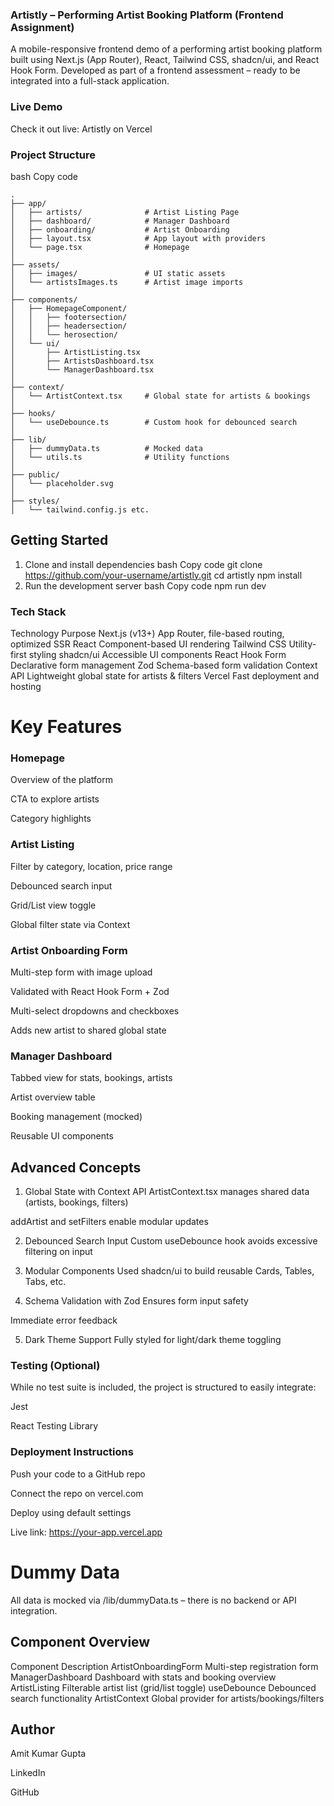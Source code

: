 ### Artistly – Performing Artist Booking Platform (Frontend Assignment)
A mobile-responsive frontend demo of a performing artist booking platform built using Next.js (App Router), React, Tailwind CSS, shadcn/ui, and React Hook Form.
Developed as part of a frontend assessment – ready to be integrated into a full-stack application.

### Live Demo
Check it out live: Artistly on Vercel

### Project Structure
bash
Copy code
```
.
├── app/
│   ├── artists/              # Artist Listing Page
│   ├── dashboard/            # Manager Dashboard
│   ├── onboarding/           # Artist Onboarding
│   ├── layout.tsx            # App layout with providers
│   └── page.tsx              # Homepage
│
├── assets/
│   ├── images/               # UI static assets
│   └── artistsImages.ts      # Artist image imports
│
├── components/
│   ├── HomepageComponent/
│   │   ├── footersection/
│   │   ├── headersection/
│   │   └── herosection/
│   └── ui/
│       ├── ArtistListing.tsx
│       ├── ArtistsDashboard.tsx
│       └── ManagerDashboard.tsx
│
├── context/
│   └── ArtistContext.tsx     # Global state for artists & bookings
│
├── hooks/
│   └── useDebounce.ts        # Custom hook for debounced search
│
├── lib/
│   ├── dummyData.ts          # Mocked data
│   └── utils.ts              # Utility functions
│
├── public/
│   └── placeholder.svg
│
├── styles/
│   └── tailwind.config.js etc.

```
## Getting Started
1. Clone and install dependencies
bash
Copy code
git clone https://github.com/your-username/artistly.git
cd artistly
npm install
2. Run the development server
bash
Copy code
npm run dev
### Tech Stack
Technology	Purpose
Next.js (v13+)	App Router, file-based routing, optimized SSR
React	Component-based UI rendering
Tailwind CSS	Utility-first styling
shadcn/ui	Accessible UI components
React Hook Form	Declarative form management
Zod	Schema-based form validation
Context API	Lightweight global state for artists & filters
Vercel	Fast deployment and hosting

# Key Features
### Homepage
Overview of the platform

CTA to explore artists

Category highlights

### Artist Listing
Filter by category, location, price range

Debounced search input

Grid/List view toggle

Global filter state via Context

### Artist Onboarding Form
Multi-step form with image upload

Validated with React Hook Form + Zod

Multi-select dropdowns and checkboxes

Adds new artist to shared global state

### Manager Dashboard
Tabbed view for stats, bookings, artists

Artist overview table

Booking management (mocked)

Reusable UI components

## Advanced Concepts
1. Global State with Context API
ArtistContext.tsx manages shared data (artists, bookings, filters)

addArtist and setFilters enable modular updates

2. Debounced Search Input
Custom useDebounce hook avoids excessive filtering on input

3. Modular Components
Used shadcn/ui to build reusable Cards, Tables, Tabs, etc.

4. Schema Validation with Zod
Ensures form input safety

Immediate error feedback

5. Dark Theme Support
Fully styled for light/dark theme toggling

### Testing (Optional)
While no test suite is included, the project is structured to easily integrate:

Jest

React Testing Library

### Deployment Instructions
Push your code to a GitHub repo

Connect the repo on vercel.com

Deploy using default settings

Live link: https://your-app.vercel.app

# Dummy Data
All data is mocked via /lib/dummyData.ts – there is no backend or API integration.

## Component Overview
Component	Description
ArtistOnboardingForm	Multi-step registration form
ManagerDashboard	Dashboard with stats and booking overview
ArtistListing	Filterable artist list (grid/list toggle)
useDebounce	Debounced search functionality
ArtistContext	Global provider for artists/bookings/filters

## Author
Amit Kumar Gupta

LinkedIn

GitHub

